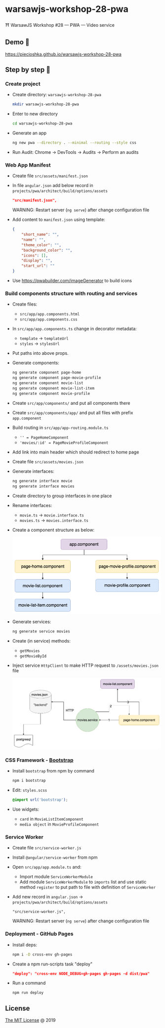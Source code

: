# warsawjs-workshop-28-pwa

⛩️ WarsawJS Workshop #28 — PWA — Video service

## Demo 🎉

https://piecioshka.github.io/warsawjs-workshop-28-pwa

## Step by step 👣

### Create project

* Create directory: `warsawjs-workshop-28-pwa`

    ```bash
    mkdir warsawjs-workshop-28-pwa
    ```

* Enter to new directory

    ```bash
    cd warsawjs-workshop-28-pwa
    ```

* Generate an app

    ```bash
    ng new pwa --directory . --minimal --routing --style css
    ```

* Run Audit: Chrome -> DevTools -> Audits -> Perform an audits

### Web App Manifest

* Create file `src/assets/manifest.json`
* In file `angular.json` add below record in `projects/pwa/architect/build/options/assets`

    ```json
    "src/manifest.json",
    ```

    WARNING: Restart server (`ng serve`) after change configuration file

* Add content to `manifest.json` using template:

    ```json
    {
        "short_name": "",
        "name": "",
        "theme_color": "",
        "background_color": "",
        "icons": [],
        "display": "",
        "start_url": ""
    }
    ```
* Use <https://pwabuilder.com/imageGenerator> to build icons

### Build components structure with routing and services

* Create files:
    + `src/app/app.components.html`
    + `src/app/app.components.css`
* In `src/app/app.components.ts` change in decorator metadata:
    + `template` -> `templateUrl`
    + `styles` -> `stylesUrl`
* Put paths into above props.
* Generate components:

    ```bash
    ng generate component page-home
    ng generate component page-movie-profile
    ng generate component movie-list
    ng generate component movie-list-item
    ng generate component movie-profile
    ```

* Create `src/app/components/` and put all components there
* Create `src/app/components/app/` and put all files with prefix `app.component`
* Build routing in `src/app/app-routing.module.ts`
    + `'' = PageHomeComponent`
    + `'movies/:id' = PageMovieProfileComponent`

* Add link into main header which should redirect to home page
* Create file `src/assets/movies.json`
* Generate interfaces:

    ```bash
    ng generate interface movie
    ng generate interface movies
    ```

* Create directory to group interfaces in one place
* Rename interfaces:
    + `movie.ts` -> `movie.interface.ts`
    + `movies.ts` -> `movies.interface.ts`
* Create a component structure as below:

    ![](docs/scheme.png)

* Generate services:

    ```bash
    ng generate service movies
    ```

* Create (in service) methods:
    + `getMovies`
    + `getMovieById`

* Inject service `HttpClient` to make HTTP request to `/assets/movies.json` file

    ![](docs/architecture.png)

### CSS Framework - [Bootstrap](https://getbootstrap.com/)

* Install `bootstrap` from npm by command

    ```bash
    npm i bootstrap
    ```

* Edit: `styles.scss`

    ```css
    @import url('bootstrap');
    ```

* Use widgets:
    + `card` in `MovieListItemComponent`
    + `media object` in `MovieProfileComponent`

### Service Worker

* Create file `src/service-worker.js`
* Install `@angular/service-worker` from npm
* Open `src/app/app.module.ts` and:
    + Import module `ServiceWorkerModule`
    + Add module `ServiceWorkerModule` to `imports` list and use static method
        `register` to put path to file with definition of `ServiceWorker`

* Add new record in `angular.json` -> `projects/pwa/architect/build/options/assets`

    ```text
    "src/service-worker.js",
    ```

    WARNING: Restart server (`ng serve`) after change configuration file

### Deployment - GitHub Pages

* Install deps:

    ```bash
    npm i -D cross-env gh-pages
    ```

* Create a npm run-scripts task "deploy"

    ```json
    "deploy": "cross-env NODE_DEBUG=gh-pages gh-pages -d dist/pwa"
    ```

* Run a command

    ```bash
    npm run deploy
    ```

## License

[The MIT License](http://piecioshka.mit-license.org) @ 2019
